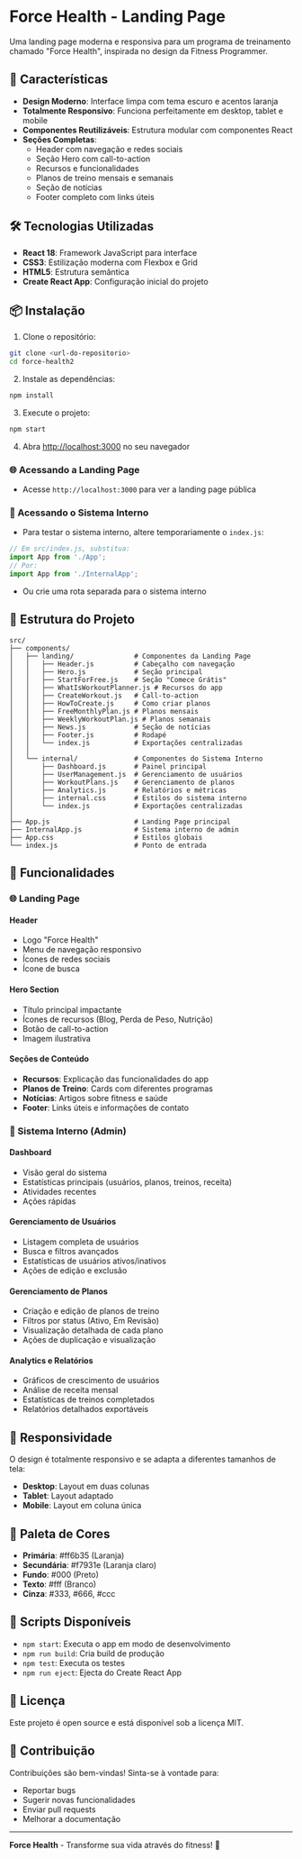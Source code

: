 # Force Health - Landing Page

Uma landing page moderna e responsiva para um programa de treinamento chamado "Force Health", inspirada no design da Fitness Programmer.

## 🚀 Características

- **Design Moderno**: Interface limpa com tema escuro e acentos laranja
- **Totalmente Responsivo**: Funciona perfeitamente em desktop, tablet e mobile
- **Componentes Reutilizáveis**: Estrutura modular com componentes React
- **Seções Completas**:
  - Header com navegação e redes sociais
  - Seção Hero com call-to-action
  - Recursos e funcionalidades
  - Planos de treino mensais e semanais
  - Seção de notícias
  - Footer completo com links úteis

## 🛠️ Tecnologias Utilizadas

- **React 18**: Framework JavaScript para interface
- **CSS3**: Estilização moderna com Flexbox e Grid
- **HTML5**: Estrutura semântica
- **Create React App**: Configuração inicial do projeto

## 📦 Instalação

1. Clone o repositório:
```bash
git clone <url-do-repositorio>
cd force-health2
```

2. Instale as dependências:
```bash
npm install
```

3. Execute o projeto:
```bash
npm start
```

4. Abra [http://localhost:3000](http://localhost:3000) no seu navegador

### 🌐 Acessando a Landing Page
- Acesse `http://localhost:3000` para ver a landing page pública

### 🏢 Acessando o Sistema Interno
- Para testar o sistema interno, altere temporariamente o `index.js`:
```javascript
// Em src/index.js, substitua:
import App from './App';
// Por:
import App from './InternalApp';
```
- Ou crie uma rota separada para o sistema interno

## 🎨 Estrutura do Projeto

```
src/
├── components/
│   ├── landing/               # Componentes da Landing Page
│   │   ├── Header.js          # Cabeçalho com navegação
│   │   ├── Hero.js            # Seção principal
│   │   ├── StartForFree.js    # Seção "Comece Grátis"
│   │   ├── WhatIsWorkoutPlanner.js # Recursos do app
│   │   ├── CreateWorkout.js   # Call-to-action
│   │   ├── HowToCreate.js     # Como criar planos
│   │   ├── FreeMonthlyPlan.js # Planos mensais
│   │   ├── WeeklyWorkoutPlan.js # Planos semanais
│   │   ├── News.js            # Seção de notícias
│   │   ├── Footer.js          # Rodapé
│   │   └── index.js           # Exportações centralizadas
│   │
│   └── internal/              # Componentes do Sistema Interno
│       ├── Dashboard.js       # Painel principal
│       ├── UserManagement.js  # Gerenciamento de usuários
│       ├── WorkoutPlans.js    # Gerenciamento de planos
│       ├── Analytics.js       # Relatórios e métricas
│       ├── internal.css       # Estilos do sistema interno
│       └── index.js           # Exportações centralizadas
│
├── App.js                     # Landing Page principal
├── InternalApp.js             # Sistema interno de admin
├── App.css                    # Estilos globais
└── index.js                   # Ponto de entrada
```

## 🎯 Funcionalidades

### 🌐 Landing Page

#### Header
- Logo "Force Health"
- Menu de navegação responsivo
- Ícones de redes sociais
- Ícone de busca

#### Hero Section
- Título principal impactante
- Ícones de recursos (Blog, Perda de Peso, Nutrição)
- Botão de call-to-action
- Imagem ilustrativa

#### Seções de Conteúdo
- **Recursos**: Explicação das funcionalidades do app
- **Planos de Treino**: Cards com diferentes programas
- **Notícias**: Artigos sobre fitness e saúde
- **Footer**: Links úteis e informações de contato

### 🏢 Sistema Interno (Admin)

#### Dashboard
- Visão geral do sistema
- Estatísticas principais (usuários, planos, treinos, receita)
- Atividades recentes
- Ações rápidas

#### Gerenciamento de Usuários
- Listagem completa de usuários
- Busca e filtros avançados
- Estatísticas de usuários ativos/inativos
- Ações de edição e exclusão

#### Gerenciamento de Planos
- Criação e edição de planos de treino
- Filtros por status (Ativo, Em Revisão)
- Visualização detalhada de cada plano
- Ações de duplicação e visualização

#### Analytics e Relatórios
- Gráficos de crescimento de usuários
- Análise de receita mensal
- Estatísticas de treinos completados
- Relatórios detalhados exportáveis

## 📱 Responsividade

O design é totalmente responsivo e se adapta a diferentes tamanhos de tela:
- **Desktop**: Layout em duas colunas
- **Tablet**: Layout adaptado
- **Mobile**: Layout em coluna única

## 🎨 Paleta de Cores

- **Primária**: #ff6b35 (Laranja)
- **Secundária**: #f7931e (Laranja claro)
- **Fundo**: #000 (Preto)
- **Texto**: #fff (Branco)
- **Cinza**: #333, #666, #ccc

## 🚀 Scripts Disponíveis

- `npm start`: Executa o app em modo de desenvolvimento
- `npm run build`: Cria build de produção
- `npm test`: Executa os testes
- `npm run eject`: Ejecta do Create React App

## 📄 Licença

Este projeto é open source e está disponível sob a licença MIT.

## 🤝 Contribuição

Contribuições são bem-vindas! Sinta-se à vontade para:
- Reportar bugs
- Sugerir novas funcionalidades
- Enviar pull requests
- Melhorar a documentação

---

**Force Health** - Transforme sua vida através do fitness! 💪